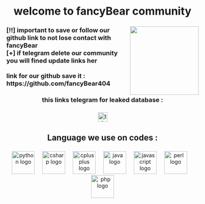 <h1 align="center">welcome to fancyBear community</h1>

###

<img align="right" height="180" src="https://avatars.githubusercontent.com/u/226804836?s=400&u=55f0ec8e8bd835c592c77cc3fa4c59d528df30bd&v=4"  />

###

<h3 align="left">[!!] important to save or follow our github link to not lose contact with fancyBear <br>[+]  if telegram delete our community you will fined update links her
  <br><br>link for our github save it :<br>https://github.com/fancyBear404</h3>

###

<h3 align="center">this links telegram for leaked database :</h3>

###

<div align="center">
  <a href="https://t.me/+4Gtbq_k53tM4NDE0" target="_blank">
    <img src="https://img.shields.io/static/v1?message=Telegram&logo=telegram&label=&color=2CA5E0&logoColor=white&labelColor=&style=for-the-badge" height="25" alt="telegram logo"  />
  </a>
</div>

###

<h2 align="center">Language we use on codes :</h2>

###

<div align="center">
  <img src="https://skillicons.dev/icons?i=py" height="60" alt="python logo"  />
  <img width="12" />
  <img src="https://cdn.jsdelivr.net/gh/devicons/devicon/icons/csharp/csharp-original.svg" height="60" alt="csharp logo"  />
  <img width="12" />
  <img src="https://cdn.jsdelivr.net/gh/devicons/devicon/icons/cplusplus/cplusplus-original.svg" height="60" alt="cplusplus logo"  />
  <img width="12" />
  <img src="https://cdn.jsdelivr.net/gh/devicons/devicon/icons/java/java-original.svg" height="60" alt="java logo"  />
  <img width="12" />
  <img src="https://cdn.jsdelivr.net/gh/devicons/devicon/icons/javascript/javascript-original.svg" height="60" alt="javascript logo"  />
  <img width="12" />
  <img src="https://cdn.jsdelivr.net/gh/devicons/devicon/icons/perl/perl-original.svg" height="60" alt="perl logo"  />
  <img width="12" />
  <img src="https://cdn.jsdelivr.net/gh/devicons/devicon/icons/php/php-original.svg" height="60" alt="php logo"  />
</div>

###

<br clear="both">

<picture>
  <source media="(prefers-color-scheme: dark)" srcset="https://raw.githubusercontent.com/@fancyBear404/@fancyBear404/output/pacman-contribution-graph-dark.svg">
  <source media="(prefers-color-scheme: light)" srcset="https://raw.githubusercontent.com/@fancyBear404/@fancyBear404/output/pacman-contribution-graph.svg">
</picture>

###
